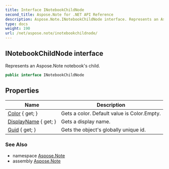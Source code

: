 ```yaml
---
title: Interface INotebookChildNode
second_title: Aspose.Note for .NET API Reference
description: Aspose.Note.INotebookChildNode interface. Represents an Aspose.Note notebooks child
type: docs
weight: 190
url: /net/aspose.note/inotebookchildnode/
---
```

## INotebookChildNode interface

Represents an Aspose.Note notebook's child.

```csharp
public interface INotebookChildNode
```

## Properties

| Name | Description |
| --- | --- |
| [Color](../../aspose.note/inotebookchildnode/color/) { get; } | Gets a color. Default value is Color.Empty. |
| [DisplayName](../../aspose.note/inotebookchildnode/displayname/) { get; } | Gets a display name. |
| [Guid](../../aspose.note/inotebookchildnode/guid/) { get; } | Gets the object's globally unique id. |

### See Also

* namespace [Aspose.Note](../../aspose.note/)
* assembly [Aspose.Note](../../)


